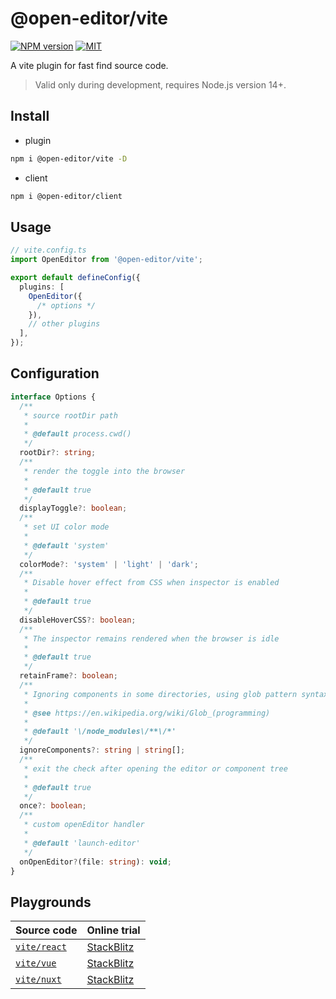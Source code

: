 # @open-editor/vite

[![NPM version](https://img.shields.io/npm/v/@open-editor/vite?color=)](https://www.npmjs.com/package/@open-editor/vite)
[![MIT](https://img.shields.io/github/license/zjxxxxxxxxx/open-editor)](https://opensource.org/licenses/MIT)

A vite plugin for fast find source code.

> Valid only during development, requires Node.js version 14+.

## Install

- plugin

```bash
npm i @open-editor/vite -D
```

- client

```bash
npm i @open-editor/client
```

## Usage

```ts
// vite.config.ts
import OpenEditor from '@open-editor/vite';

export default defineConfig({
  plugins: [
    OpenEditor({
      /* options */
    }),
    // other plugins
  ],
});
```

## Configuration

```ts
interface Options {
  /**
   * source rootDir path
   *
   * @default process.cwd()
   */
  rootDir?: string;
  /**
   * render the toggle into the browser
   *
   * @default true
   */
  displayToggle?: boolean;
  /**
   * set UI color mode
   *
   * @default 'system'
   */
  colorMode?: 'system' | 'light' | 'dark';
  /**
   * Disable hover effect from CSS when inspector is enabled
   *
   * @default true
   */
  disableHoverCSS?: boolean;
  /**
   * The inspector remains rendered when the browser is idle
   *
   * @default true
   */
  retainFrame?: boolean;
  /**
   * Ignoring components in some directories, using glob pattern syntax for matching
   *
   * @see https://en.wikipedia.org/wiki/Glob_(programming)
   *
   * @default '\/node_modules\/**\/*'
   */
  ignoreComponents?: string | string[];
  /**
   * exit the check after opening the editor or component tree
   *
   * @default true
   */
  once?: boolean;
  /**
   * custom openEditor handler
   *
   * @default 'launch-editor'
   */
  onOpenEditor?(file: string): void;
}
```

## Playgrounds

| Source code                                                                                | Online trial                                                                                        |
| ------------------------------------------------------------------------------------------ | --------------------------------------------------------------------------------------------------- |
| [`vite/react`](https://github.com/zjxxxxxxxxx/open-editor/tree/main/playground/vite-react) | [StackBlitz](https://stackblitz.com/github/zjxxxxxxxxx/open-editor/tree/main/playground/vite-react) |
| [`vite/vue`](https://github.com/zjxxxxxxxxx/open-editor/tree/main/playground/vite-vue)     | [StackBlitz](https://stackblitz.com/github/zjxxxxxxxxx/open-editor/tree/main/playground/vite-vue)   |
| [`vite/nuxt`](https://github.com/zjxxxxxxxxx/open-editor/tree/main/playground/vite-nuxt)   | [StackBlitz](https://stackblitz.com/github/zjxxxxxxxxx/open-editor/tree/main/playground/vite-nuxt)  |
